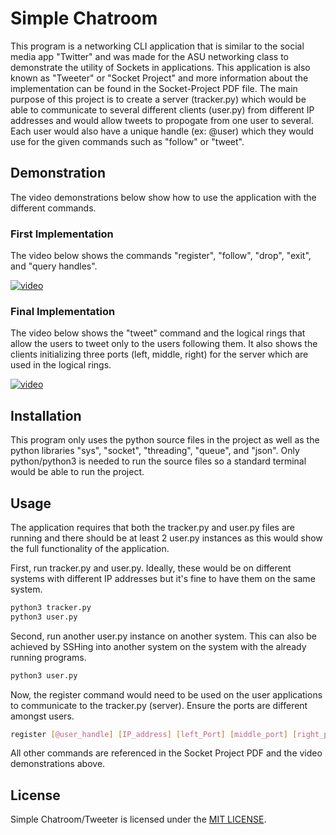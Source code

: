 # Simple Chatroom
This program is a networking CLI application that is similar to the social media app "Twitter" and was made for the ASU networking class to demonstrate the utility of Sockets in applications. This application is also known as "Tweeter" or "Socket Project" and more information about the implementation can be found in the Socket-Project PDF file. The main purpose of this project is to create a server (tracker.py) which would be able to communicate to several different clients (user.py) from different IP addresses and would allow tweets to propogate from one user to several. Each user would also have a unique handle (ex: @user) which they would use for the given commands such as "follow" or "tweet".

## Demonstration
The video demonstrations below show how to use the application with the different commands.

### First Implementation
The video below shows the commands "register", "follow", "drop", "exit", and "query handles".

[![video](https://img.youtube.com/vi/BhuDkGbBUnk/hqdefault.jpg)](https://www.youtube.com/watch?v=BhuDkGbBUnk)

### Final Implementation
The video below shows the "tweet" command and the logical rings that allow the users to tweet only to the users following them. It also shows the clients initializing three ports (left, middle, right) for the server which are used in the logical rings.

[![video](https://img.youtube.com/vi/LR7CfPxcLtA/hqdefault.jpg)](https://www.youtube.com/watch?v=LR7CfPxcLtA)

## Installation
This program only uses the python source files in the project as well as the python libraries "sys", "socket", "threading", "queue", and "json". Only python/python3 is needed to run the source files so a standard terminal would be able to run the project.

## Usage
The application requires that both the tracker.py and user.py files are running and there should be at least 2 user.py instances as this would show the full functionality of the application. 

First, run tracker.py and user.py. Ideally, these would be on different systems with different IP addresses but it's fine to have them on the same system.
```bash
python3 tracker.py
python3 user.py
```

Second, run another user.py instance on another system. This can also be achieved by SSHing into another system on the system with the already running programs.
```bash
python3 user.py
```

Now, the register command would need to be used on the user applications to communicate to the tracker.py (server). Ensure the ports are different amongst users.
```bash
register [@user_handle] [IP_address] [left_Port] [middle_port] [right_port]
```

All other commands are referenced in the Socket Project PDF and the video demonstrations above.

## License
Simple Chatroom/Tweeter is licensed under the [MIT LICENSE](LICENSE).